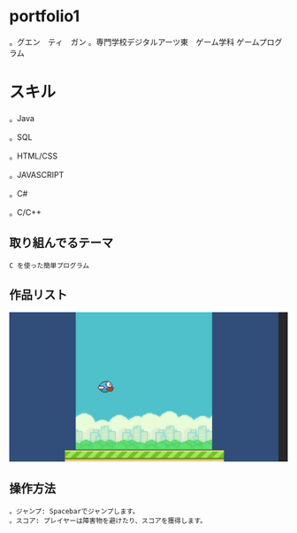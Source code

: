 # portfolio1

。グエン　ティ　ガン
。専門学校デジタルアーツ東　ゲーム学科	ゲームプログラム

# スキル
。Java

。SQL

。HTML/CSS

。JAVASCRIPT

。C#

。C/C++

## 取り組んでるテーマ
	C を使った簡単プログラム

## 作品リスト

![スクショ](images/FLAPPY.jpg)



## 操作方法
	。ジャンプ: Spacebarでジャンプします。
	。スコア: プレイヤーは障害物を避けたり、スコアを獲得します。














